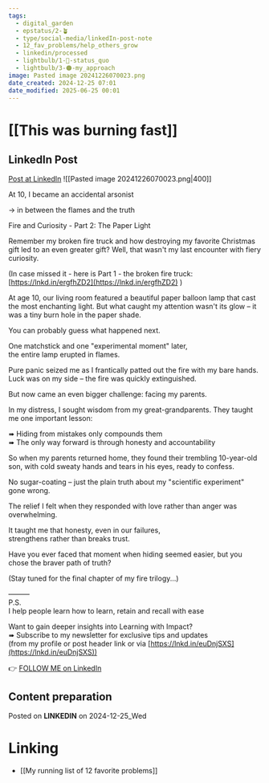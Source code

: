 ```yaml
---
tags:
  - digital_garden
  - epstatus/2-🪴
  - type/social-media/linkedIn-post-note
  - 12_fav_problems/help_others_grow
  - linkedin/processed
  - lightbulb/1-🔴-status_quo
  - lightbulb/3-🟠-my_approach
image: Pasted image 20241226070023.png
date_created: 2024-12-25 07:01
date_modified: 2025-06-25 00:01
---
```

# [[This was burning fast]]

## LinkedIn Post

[Post at LinkedIn](https://www.linkedin.com/posts/sebastiankamilli_at-10-i-became-an-accidental-arsonist-activity-7277579152281534464-oGtw?utm_source=share&utm_medium=member_desktop)
![[Pasted image 20241226070023.png|400]]

At 10, I became an accidental arsonist  
  
→ in between the flames and the truth  
  
Fire and Curiosity - Part 2: The Paper Light  
  
Remember my broken fire truck and how destroying my favorite Christmas gift led to an even greater gift? Well, that wasn't my last encounter with fiery curiosity.  
  
(In case missed it - here is Part 1 - the broken fire truck: [https://lnkd.in/ergfhZD2](https://lnkd.in/ergfhZD2) )  
  
At age 10, our living room featured a beautiful paper balloon lamp that cast the most enchanting light. But what caught my attention wasn't its glow – it was a tiny burn hole in the paper shade.  
  
You can probably guess what happened next.  
  
One matchstick and one "experimental moment" later,  
the entire lamp erupted in flames.  
  
Pure panic seized me as I frantically patted out the fire with my bare hands. Luck was on my side – the fire was quickly extinguished.  
  
But now came an even bigger challenge: facing my parents.  
  
In my distress, I sought wisdom from my great-grandparents. They taught me one important lesson:  
  
➠ Hiding from mistakes only compounds them  
➠ The only way forward is through honesty and accountability  
  
So when my parents returned home, they found their trembling 10-year-old son, with cold sweaty hands and tears in his eyes, ready to confess.  
  
No sugar-coating – just the plain truth about my "scientific experiment" gone wrong.  
  
The relief I felt when they responded with love rather than anger was overwhelming.  
  
It taught me that honesty, even in our failures,  
strengthens rather than breaks trust.  
  
Have you ever faced that moment when hiding seemed easier, but you chose the braver path of truth?  
  
(Stay tuned for the final chapter of my fire trilogy...)  
  
———  
P.S.  
I help people learn how to learn, retain and recall with ease  
  
Want to gain deeper insights into Learning with Impact?  
➠ Subscribe to my newsletter for exclusive tips and updates  
(from my profile or post header link or via [https://lnkd.in/euDnjSXS](https://lnkd.in/euDnjSXS))

👉 [FOLLOW ME on LinkedIn](https://www.linkedin.com/comm/mynetwork/discovery-see-all?usecase=PEOPLE_FOLLOWS&followMember=sebastiankamilli)

## Content preparation

Posted on **LINKEDIN** on 2024-12-25_Wed

# Linking

+ [[My running list of 12 favorite problems]]